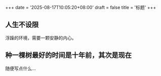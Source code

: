 +++
date = '2025-08-17T10:05:20+08:00'
draft = false
title = '标题'
+++
## 人生不设限
浮躁的环境，需要一颗安静的内心。

## 种一棵树最好的时间是十年前，其次是现在
随便写点什么...
